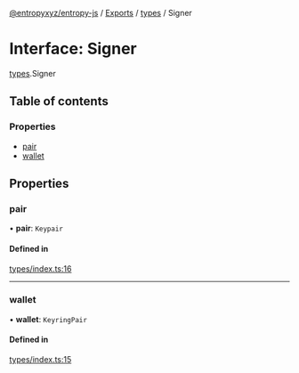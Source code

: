 [@entropyxyz/entropy-js](../README.md) / [Exports](../modules.md) / [types](../modules/types.md) / Signer

# Interface: Signer

[types](../modules/types.md).Signer

## Table of contents

### Properties

- [pair](types.Signer.md#pair)
- [wallet](types.Signer.md#wallet)

## Properties

### pair

• **pair**: `Keypair`

#### Defined in

[types/index.ts:16](https://github.com/entropyxyz/entropy-js/blob/b4c1b9b/src/types/index.ts#L16)

___

### wallet

• **wallet**: `KeyringPair`

#### Defined in

[types/index.ts:15](https://github.com/entropyxyz/entropy-js/blob/b4c1b9b/src/types/index.ts#L15)
